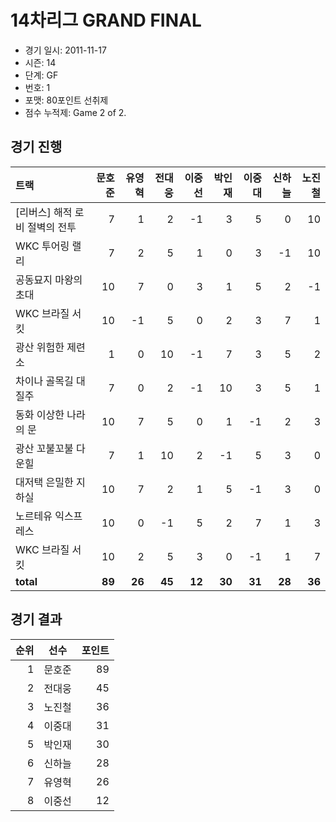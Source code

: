 # 14차리그 GRAND FINAL

- 경기 일시: 2011-11-17
- 시즌: 14
- 단계: GF
- 번호: 1
- 포맷: 80포인트 선취제
- 점수 누적제: Game 2 of 2.





## 경기 진행

| 트랙 | 문호준 | 유영혁 | 전대웅 | 이중선 | 박인재 | 이중대 | 신하늘 | 노진철 |
|:---|---:|---:|---:|---:|---:|---:|---:|---:|
| [리버스] 해적 로비 절벽의 전투 | 7 | 1 | 2 | -1 | 3 | 5 | 0 | 10 |
| WKC 투어링 랠리 | 7 | 2 | 5 | 1 | 0 | 3 | -1 | 10 |
| 공동묘지 마왕의 초대 | 10 | 7 | 0 | 3 | 1 | 5 | 2 | -1 |
| WKC 브라질 서킷 | 10 | -1 | 5 | 0 | 2 | 3 | 7 | 1 |
| 광산 위험한 제련소 | 1 | 0 | 10 | -1 | 7 | 3 | 5 | 2 |
| 차이나 골목길 대질주 | 7 | 0 | 2 | -1 | 10 | 3 | 5 | 1 |
| 동화 이상한 나라의 문 | 10 | 7 | 5 | 0 | 1 | -1 | 2 | 3 |
| 광산 꼬불꼬불 다운힐 | 7 | 1 | 10 | 2 | -1 | 5 | 3 | 0 |
| 대저택 은밀한 지하실 | 10 | 7 | 2 | 1 | 5 | -1 | 3 | 0 |
| 노르테유 익스프레스 | 10 | 0 | -1 | 5 | 2 | 7 | 1 | 3 |
| WKC 브라질 서킷 | 10 | 2 | 5 | 3 | 0 | -1 | 1 | 7 |
| __total__ | __89__ | __26__ | __45__ | __12__ | __30__ | __31__ | __28__ | __36__ |




## 경기 결과

| 순위 | 선수 | 포인트 |
|---:|:---:|---:|
| 1 | 문호준 | 89 |
| 2 | 전대웅 | 45 |
| 3 | 노진철 | 36 |
| 4 | 이중대 | 31 |
| 5 | 박인재 | 30 |
| 6 | 신하늘 | 28 |
| 7 | 유영혁 | 26 |
| 8 | 이중선 | 12 |

